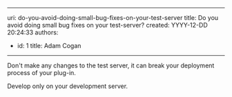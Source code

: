 

---
uri: do-you-avoid-doing-small-bug-fixes-on-your-test-server
title: Do you avoid doing small bug fixes on your test-server?
created: YYYY-12-DD 20:24:33
authors:
  - id: 1
    title: Adam Cogan
---




<span class='intro'> <p>
          Don't make any changes to the test server, it can break your deployment process
          of your plug-in.
        </p>
        <p>
          Develop only on your development server.
        </p> </span>




